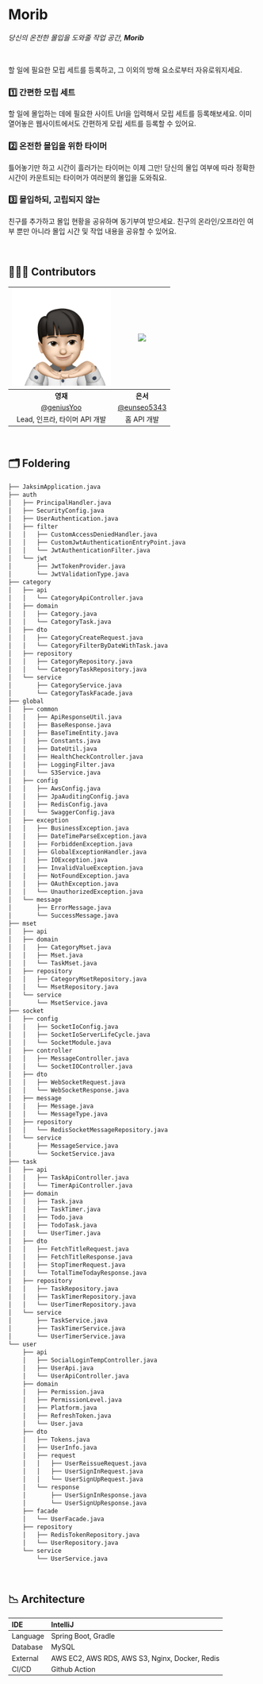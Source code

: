 # Morib
_당신의 온전한 몰입을 도와줄 작업 공간, **Morib**_

<br>

할 일에 필요한 모립 세트를 등록하고, 그 이외의 방해 요소로부터 자유로워지세요.

### 1️⃣ 간편한 모립 세트
할 일에 몰입하는 데에 필요한 사이트 Url을 입력해서 모립 세트를 등록해보세요. 이미 열어놓은 웹사이트에서도 간편하게 모립 세트를 등록할 수 있어요.

### 2️⃣ 온전한 몰입을 위한 타이머
틀어놓기만 하고 시간이 흘러가는 타이머는 이제 그만! 당신의 몰입 여부에 따라 정확한 시간이 카운트되는 타이머가 여러분의 몰입을 도와줘요.

### 3️⃣ 몰입하되, 고립되지 않는
친구를 추가하고 몰입 현황을 공유하며 동기부여 받으세요. 친구의 온라인/오프라인 여부 뿐만 아니라 몰입 시간 및 작업 내용을 공유할 수 있어요.

<br>

## 🧑🏻‍💻 Contributors

|<img src="https://github.com/HanIpBoy/Documents/blob/master/%EC%9D%B4%EB%AA%A8%EC%A7%80/%EC%9C%A0%EC%98%81%EC%9E%AC%20%EC%9D%B4%EB%AA%A8%EC%A7%80.png" width=200>|<img src="https://github.com/morib-in/Jaksim-Server/assets/99001085/7a6cfa11-f599-4ac2-b499-ee6ecfbd43f4" width=200>|
|:--:|:--:|
|**영재**|**은서**|
|[@geniusYoo](https://github.com/geniusYoo)|[@eunseo5343](https://github.com/eunseo5343)|
|Lead, 인프라, 타이머 API 개발|홈 API 개발| 


<br>

## 🗂️ Foldering
```
├── JaksimApplication.java
├── auth
│   ├── PrincipalHandler.java
│   ├── SecurityConfig.java
│   ├── UserAuthentication.java
│   ├── filter
│   │   ├── CustomAccessDeniedHandler.java
│   │   ├── CustomJwtAuthenticationEntryPoint.java
│   │   └── JwtAuthenticationFilter.java
│   └── jwt
│       ├── JwtTokenProvider.java
│       └── JwtValidationType.java
├── category
│   ├── api
│   │   └── CategoryApiController.java
│   ├── domain
│   │   ├── Category.java
│   │   └── CategoryTask.java
│   ├── dto
│   │   ├── CategoryCreateRequest.java
│   │   └── CategoryFilterByDateWithTask.java
│   ├── repository
│   │   ├── CategoryRepository.java
│   │   └── CategoryTaskRepository.java
│   └── service
│       ├── CategoryService.java
│       └── CategoryTaskFacade.java
├── global
│   ├── common
│   │   ├── ApiResponseUtil.java
│   │   ├── BaseResponse.java
│   │   ├── BaseTimeEntity.java
│   │   ├── Constants.java
│   │   ├── DateUtil.java
│   │   ├── HealthCheckController.java
│   │   ├── LoggingFilter.java
│   │   └── S3Service.java
│   ├── config
│   │   ├── AwsConfig.java
│   │   ├── JpaAuditingConfig.java
│   │   ├── RedisConfig.java
│   │   └── SwaggerConfig.java
│   ├── exception
│   │   ├── BusinessException.java
│   │   ├── DateTimeParseException.java
│   │   ├── ForbiddenException.java
│   │   ├── GlobalExceptionHandler.java
│   │   ├── IOException.java
│   │   ├── InvalidValueException.java
│   │   ├── NotFoundException.java
│   │   ├── OAuthException.java
│   │   └── UnauthorizedException.java
│   └── message
│       ├── ErrorMessage.java
│       └── SuccessMessage.java
├── mset
│   ├── api
│   ├── domain
│   │   ├── CategoryMset.java
│   │   ├── Mset.java
│   │   └── TaskMset.java
│   ├── repository
│   │   ├── CategoryMsetRepository.java
│   │   └── MsetRepository.java
│   └── service
│       └── MsetService.java
├── socket
│   ├── config
│   │   ├── SocketIoConfig.java
│   │   ├── SocketIoServerLifeCycle.java
│   │   └── SocketModule.java
│   ├── controller
│   │   ├── MessageController.java
│   │   └── SocketIOController.java
│   ├── dto
│   │   ├── WebSocketRequest.java
│   │   └── WebSocketResponse.java
│   ├── message
│   │   ├── Message.java
│   │   └── MessageType.java
│   ├── repository
│   │   └── RedisSocketMessageRepository.java
│   └── service
│       ├── MessageService.java
│       └── SocketService.java
├── task
│   ├── api
│   │   ├── TaskApiController.java
│   │   └── TimerApiController.java
│   ├── domain
│   │   ├── Task.java
│   │   ├── TaskTimer.java
│   │   ├── Todo.java
│   │   ├── TodoTask.java
│   │   └── UserTimer.java
│   ├── dto
│   │   ├── FetchTitleRequest.java
│   │   ├── FetchTitleResponse.java
│   │   ├── StopTimerRequest.java
│   │   └── TotalTimeTodayResponse.java
│   ├── repository
│   │   ├── TaskRepository.java
│   │   ├── TaskTimerRepository.java
│   │   └── UserTimerRepository.java
│   └── service
│       ├── TaskService.java
│       ├── TaskTimerService.java
│       └── UserTimerService.java
└── user
    ├── api
    │   ├── SocialLoginTempController.java
    │   ├── UserApi.java
    │   └── UserApiController.java
    ├── domain
    │   ├── Permission.java
    │   ├── PermissionLevel.java
    │   ├── Platform.java
    │   ├── RefreshToken.java
    │   └── User.java
    ├── dto
    │   ├── Tokens.java
    │   ├── UserInfo.java
    │   ├── request
    │   │   ├── UserReissueRequest.java
    │   │   ├── UserSignInRequest.java
    │   │   └── UserSignUpRequest.java
    │   └── response
    │       ├── UserSignInResponse.java
    │       └── UserSignUpResponse.java
    ├── facade
    │   └── UserFacade.java
    ├── repository
    │   ├── RedisTokenRepository.java
    │   └── UserRepository.java
    └── service
        └── UserService.java
```

<br>

## 📉 Architecture
|IDE|IntelliJ|
|:--|:--|
|Language|Spring Boot, Gradle|
|Database|MySQL|
|External|AWS EC2, AWS RDS, AWS S3, Nginx, Docker, Redis|
|CI/CD|Github Action|


